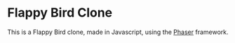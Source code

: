 # Flappy Bird Clone
This is a Flappy Bird clone, made in Javascript, using the [Phaser](https://phaser.io/download/release/2.6.2) framework.
